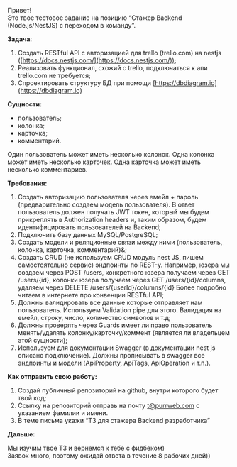 Привет\!   
Это твое тестовое задание на позицию “Стажер Backend (Node.js/NestJS) c переходом в команду”.

**Задача**:

1. Создать RESTful API с авторизацией для trello (trello.com) на nestjs ([https://docs.nestjs.com/](https://docs.nestjs.com/));  
2. Реализовать функционал, схожий с trello, подключаться к апи trello.com не требуется;  
3. Спроектировать структуру БД при помощи [https://dbdiagram.io](https://dbdiagram.io)   
   

**Сущности:**

- пользователь;  
- колонка;  
- карточка;  
- комментарий.

Один пользователь может иметь несколько колонок. Одна колонка может иметь несколько карточек. Одна карточка может иметь несколько комментариев.

**Требования:**

1. Создать авторизацию пользователя через емейл \+ пароль (предварительно создаем модель пользователя). В ответ пользователь должен получать JWT токен, который мы будем прикреплять в Authorization headers и, таким образом, будем идентифицировать пользователей на Backend;  
2. Подключить базу данных MySQL/PostgreSQL;  
3. Создать модели и реляционные связи между ними (пользователь, колонка, карточка, комментарий)&;  
4. Создать CRUD (не используем CRUD модуль nest JS, пишем самостоятельно сервис) эндпоинты по REST-у. Например, юзера мы создаем через POST /users, конкретного юзера получаем через GET /users/{id}, колонки юзера получаем через GET /users/{id}/columns, удаляем через DELETE /users/{userId}/columns/{id} Более подробно читаем в интернете про конвенции RESTful API;  
5. Должны валидировать все данные которые отправляет нам пользователь. Используем Validation pipe для этого. Валидация на емейл, строку, число, количество символов и т.д;  
6. Должны проверять через Guards имеет ли право пользователь менять/удалять колонку/карточку/коммент (является ли владельцем этой сущности);  
7. Используем для документации Swagger (в документации nest js описано подключение). Должны прописывать в swagger все эндпоинты и модели (ApiProperty, ApiTags, ApiOperation и т.п.).

**Как отправить свою работу:**

1. Создай публичный репозиторий на github, внутри которого будет твой код;  
2. Ссылку на репозиторий отправь на почту [t@purrweb.com](mailto:t@purrweb.com) с указанием фамилии и имени.  
3. В теме письма укажи “ТЗ для стажера Backend разработчика”

**Дальше:**

Мы изучим твое ТЗ и вернемся к тебе с фидбеком)  
Заявок много, поэтому ожидай ответа в течение 8 рабочих дней))

